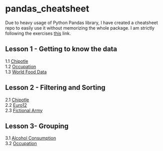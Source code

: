 # pandas_cheatsheet
Due to heavy usage of Python Pandas library, I have created a cheatsheet repo to easily use it without memorizing the whole package.
I am strictly following the exercises [this](https://github.com/guipsamora/pandas_exercises) link.

## Lesson 1 - Getting to know the data
1.1 [Chipotle](https://github.com/AshHasib/pandas_cheatsheet/blob/master/1.1-%20Chipotle_Exercise_Solution.ipynb)  
1.2 [Occupation](https://github.com/AshHasib/pandas_cheatsheet/blob/master/1.2%20-%20Occupation_Dataset.ipynb)  
1.3 [World Food Data](https://github.com/AshHasib/pandas_cheatsheet/blob/master/1.3%20-%20Word_Food_Data.ipynb)  

## Lesson 2 - Filtering and Sorting
2.1 [Chipotle](https://github.com/AshHasib/pandas_cheatsheet/blob/master/2.1%20-%20Chipotle_Exercise_Solution.ipynb)   
2.2 [Euro12](https://github.com/AshHasib/pandas_cheatsheet/blob/master/2.2%20-%20Euro12.ipynb)  
2.3 [Fictional Army](https://github.com/AshHasib/pandas_cheatsheet/blob/master/2.3%20-%20Fictional%20Army.ipynb)  


## Lesson 3- Grouping
3.1 [Alcohol Consumption](https://github.com/AshHasib/pandas_cheatsheet/blob/master/3.1%20-%20Alcohol%20Consumption.ipynb)  
3.2 [Occupation](https://github.com/AshHasib/pandas_cheatsheet/blob/master/3.2-%20Occupation.ipynb)
